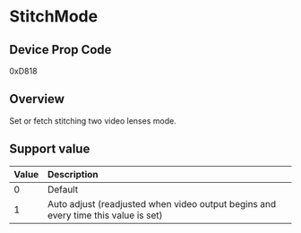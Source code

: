 # StitchMode

## Device Prop Code

0xD818

## Overview

Set or fetch stitching two video lenses mode.

## Support value

| Value | Description |
|:---|:---|
| 0 | Default |
| 1 | Auto adjust (readjusted when video output begins and every time this value is set) |
